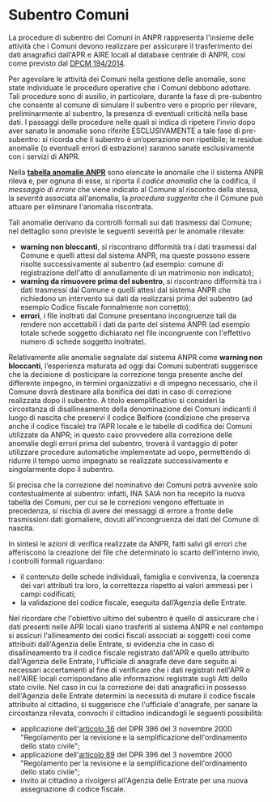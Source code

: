 # Subentro Comuni


La procedure di subentro dei Comuni in ANPR rappresenta l'insieme delle attività che i Comuni devono realizzare per assicurare il trasferimento dei dati anagrafici dall'APR e AIRE locali al database centrale di ANPR, cosi come previsto dal [DPCM 194/2014](http://www.normattiva.it/uri-res/N2Ls?urn:nir:stato:decreto.del.presidente.del.consiglio.dei.ministri:2014-11-10;194!vig=).

Per agevolare le attività dei Comuni nella gestione delle anomalie, sono state individuate le procedure operative che i Comuni debbono adottare. Tali procedure sono di ausilio, in particolare,  durante la fase di pre-subentro che consente al comune di simulare il subentro vero e proprio  per rilevare, preliminarmente al subentro, la presenza di eventuali criticità nella base dati. I passaggi delle  procedure nelle quali si indica di ripetere l’invio dopo aver sanato le anomalie sono riferite ESCLUSIVAMENTE a tale fase di pre-subentro: si ricorda che il subentro è un’operazione non ripetibile; le residue anomalie (o eventuali errori di estrazione) saranno sanate esclusivamente con i servizi di ANPR.

Nella [**tabella anomalie ANPR**](TAB01_ANOMALIE_ANPR.md) sono elencate le anomalie che il sistema ANPR rileva e, per ognuna di esse, si riporta il *codice anomalia* che la codifica, il *messaggio di errore* che viene indicato al Comune al riscontro della stessa, la *severità* associata all'anomalia, la *procedura suggerita* che il Comune può attuare per eliminare l'anomalia riscontrata. 

Tali anomalie derivano da controlli formali sui dati trasmessi dal Comune; nel dettaglio sono previste le seguenti severità per le anomalie rilevate:

- **warning non bloccanti**, si riscontrano difformità tra i dati trasmessi dal Comune e quelli attesi dal sistema ANPR, ma queste possono essere risolte successivamente al subentro (ad esempio: comune di registrazione dell'atto di annullamento di un matrimonio non indicato);
- **warning da rimuovere prima del subentro**, si riscontrano difformità tra i dati trasmessi dal Comune e quelli attesi dal sistema ANPR che richiedono un intervento sui dati da realizzarsi prima del subentro (ad esempio Codice fiscale formalmente non corretto);
- **errori**, i file inoltrati dal Comune presentano incongruenze tali da rendere non accettabili i dati da parte del sistema ANPR (ad esempio totale schede soggetto dichiarato nel file incongruente con l'effettivo numero di schede soggetto inoltrate).

Relativamente alle anomalie segnalate dal sistema ANPR come **warning non bloccanti**, l’esperienza maturata ad oggi dai Comuni subentrati suggerisce che la decisione di posticipare la correzione tenga presente anche del differente impegno, in termini organizzativi e di impegno necessario, che il Comune dovrà destinare alla bonifica dei dati in caso di correzione realizzata dopo il subentro. 
A titolo esemplificativo si consideri la circostanza di disallineamento della denominazione dei Comuni indicanti il luogo di nascita che preservi il codice Belfiore (condizione che preserva anche il codice fiscale) tra l’APR locale e le tabelle di codifica dei Comuni utilizzate da ANPR; in questo caso provvedere alla correzione delle anomalie degli errori prima del subentro, troverà il vantaggio di poter utilizzare procedure automatiche implementate ad uopo, permettendo di ridurre il tempo uomo impegnato se realizzate successivamente e singolarmente dopo il subentro.

Si precisa che la correzione del nominativo dei Comuni potrà avvenire solo contestualmente al subentro: infatti, INA SAIA non ha recepito la nuova tabella dei Comuni, per cui se le correzioni vengono effettuate in precedenza, si rischia di avere dei messaggi di errore a fronte delle trasmissioni dati giornaliere, dovuti all’incongruenza dei dati del Comune di nascita.


In sintesi le azioni di verifica realizzate da ANPR, fatti salvi gli errori che afferiscono la creazione del file che determinato lo scarto dell’interno invio, i controlli formali riguardano:

- il contenuto delle schede individuali, famiglia e convivenza, la coerenza dei vari attributi tra loro, la correttezza rispetto ai valori ammessi per i campi codificati;
- la validazione del codice fiscale, eseguita dall’Agenzia delle Entrate.


Nel ricordare che l'obiettivo ultimo del subentro è quello di assicurare che i dati presenti nelle APR locali siano trasferiti al sistema ANPR e nel contempo si assicuri l'allineamento dei codici fiscali associati ai soggetti così come attribuiti dall'Agenzia delle Entrate, si evidenzia che in caso di disallineamento tra il codice fiscale registrato dall'APR e quello attribuito dall'Agenzia delle Entrate, l'ufficiale di anagrafe deve dare seguito ai necessari accertamenti al fine di verificare che i dati registrati nell'APR o nell'AIRE locali corrispondano alle informazioni registrate sugli Atti dello stato civile. Nel caso in cui la correzione dei dati anagrafici in possesso dell'Agenzia delle Entrate determini la necessità di mutare il codice fiscale attribuito al cittadino, si suggerisce che l'ufficiale d'anagrafe, per sanare la circostanza rilevata, convochi il cittadino indicandogli le seguenti possibilità:

- applicazione dell'[articolo 36](http://www.normattiva.it/uri-res/N2Ls?urn:nir:stato:decreto.legge:2000-10-03;396~art36) del DPR 396 del 3 novembre 2000 "Regolamento per la revisione e la semplificazione dell'ordinamento dello stato civile";
- applicazione dell'[articolo 89](http://www.normattiva.it/uri-res/N2Ls?urn:nir:stato:decreto.legge:2000-10-03;396~art89) del DPR 396 del 3 novembre 2000 "Regolamento per la revisione e la semplificazione dell'ordinamento dello stato civile";
- invito al cittadino a rivolgersi all'Agenzia delle Entrate per una nuova assegnazione di codice fiscale.




